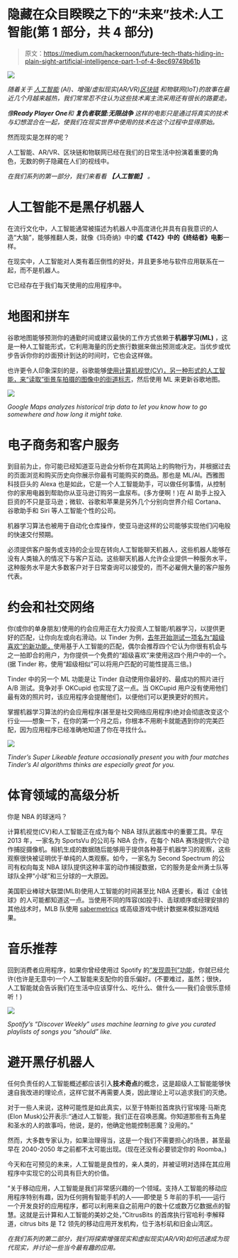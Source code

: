 # 隐藏在众目睽睽之下的“未来”技术:人工智能(第 1 部分，共 4 部分)

> 原文：<https://medium.com/hackernoon/future-tech-thats-hiding-in-plain-sight-artificial-intelligence-part-1-of-4-8ec69749b61b>

![](img/a5fa123ee2f5e0b422c3741d5e6b9395.png)

*随着关于* [*人工智能*](https://hackernoon.com/tagged/artificial-intelligence) *(AI)、增强/虚拟现实(AR/VR)*[*区块链*](https://hackernoon.com/tagged/blockchain) *和物联网(IoT)的故事在最近几个月越来越热，我们常常忍不住认为这些技术离主流采用还有很长的路要走。*

*像****Ready Player One****和* ***复仇者联盟:无限战争*** *这样的电影只是通过将真实的技术与幻想混合在一起，使我们在现实世界中使用的技术在这个过程中显得原始。*

然而现实是怎样的呢？

人工智能、AR/VR、区块链和物联网已经在我们的日常生活中扮演着重要的角色，无数的例子隐藏在人们的视线中。

*在我们系列的第一部分，我们来看看* ***【人工智能】*** *。*

# 人工智能不是黑仔机器人

在流行文化中，人工智能通常被描述为机器人中高度进化并具有自我意识的人造“大脑”，能够推翻人类，就像《玛奇纳》中的**或《T42》中的《终结者》电影**一样。

在现实中，人工智能对人类有着压倒性的好处，并且更多地与软件应用联系在一起，而不是机器人。

它已经存在于我们每天使用的应用程序中。

# 地图和拼车

谷歌地图能够预测你的通勤时间或建议最快的工作方式依赖于**机器学习(ML)** ，这是一种人工智能形式，它利用海量的历史旅行数据来做出预测或决定。当优步或优步告诉你你的炒面预计到达的时间时，它也会这样做。

也许更令人印象深刻的是，谷歌能够[使用计算机视觉(CV)，另一种形式的人工智能，来“读取”街景车拍摄的图像中的街道标志](http://www.timesnownews.com/technology-science/article/deep-learning-google-maps-to-become-more-accurate-through-artificial-intelligence/60610)，然后使用 ML 来更新谷歌地图。

![](img/558668d001c79b910a70cb37ee48c6da.png)

*Google Maps analyzes historical trip data to let you know how to go somewhere and how long it might take.*

# 电子商务和客户服务

到目前为止，你可能已经知道亚马逊会分析你在其网站上的购物行为，并根据过去的页面浏览和购买历史向你展示你最有可能购买的商品。那也是 ML/AI。西雅图科技巨头的 Alexa 也是如此，它是一个人工智能助手，可以做任何事情，从控制你的家用电器到帮助你从亚马逊订购另一盒尿布。(多方便啊！)在 AI 助手上投入巨资的不只是亚马逊；微软、谷歌和苹果是另外几个分别向世界介绍 Cortana、谷歌助手和 Siri 等人工智能个性的公司。

机器学习算法也被用于自动化仓库操作，使亚马逊这样的公司能够实现他们闪电般的快速交付预期。

必须提供客户服务或支持的企业现在转向人工智能聊天机器人，这些机器人能够在没有人类输入的情况下与客户互动。这些聊天机器人允许企业提供一种服务水平，这种服务水平是大多数客户对于日常查询可以接受的，而不必雇佣大量的客户服务代表。

# 约会和社交网络

你(或你的单身朋友)使用的约会应用正在大力投资人工智能/机器学习，以提供更好的匹配，让你向左或向右滑动。以 Tinder 为例，[去年开始测试一项名为“超级喜欢”的新功能，](http://blog.gotinder.com/introducing-super-likeable/)使用基于人工智能的匹配，偶尔会推荐四个它认为你很有机会与之一拍即合的用户，为你提供一个免费的“超级喜欢”来使用这四个用户中的一个。(据 Tinder 称，使用“超级相似”可以将用户匹配的可能性提高三倍。)

Tinder 中的另一个 ML 功能是让 Tinder 自动使用你最好的、最成功的照片进行 A/B 测试。竞争对手 OKCupid 也实现了这一点。当 OKCupid 用户没有使用他们最有效的照片时，该应用程序会提醒他们，以便他们可以更换更好的照片。

掌握机器学习算法的约会应用程序(甚至是社交网络应用程序)绝对会彻底改变这个行业——想象一下，在你的第一个月之后，你根本不用刷卡就能遇到你的完美匹配，因为应用程序已经准确地知道了你在寻找什么。

![](img/57d8dfe602ef761c229187fd6feea9b8.png)

*Tinder’s Super Likeable feature occasionally present you with four matches Tinder’s AI algorithms thinks are especially great for you.*

# 体育领域的高级分析

你是 NBA 的球迷吗？

计算机视觉(CV)和人工智能正在成为每个 NBA 球队武器库中的重要工具。早在 2013 年，一家名为 SportsVu 的公司与 NBA 合作，在每个 NBA 赛场提供六个动作捕捉摄像机。相机生成的数据随后能够用于提供各种基于机器学习的观察，这些观察很快被证明优于单纯的人类观察。如今，一家名为 Second Spectrum 的公司有权向每支 NBA 球队提供这种丰富的动作捕捉数据，它的服务是金州勇士队等球队全押“小球”和三分球的一大原因。

美国职业棒球大联盟(MLB)使用人工智能的时间甚至比 NBA 还要长，看过《金钱球》的人可能都知道这一点。当使用不同的阵容(如投手)、击球顺序或经理安排的其他战术时，MLB 队使用 [sabermetrics](https://en.wikipedia.org/wiki/Sabermetrics#Machine_learning_for_predicting_game_outcome) 或高级游戏中统计数据来模拟游戏结果。

# 音乐推荐

回到消费者应用程序，如果你曾经使用过 Spotify 的[“发现周刊”功能](https://www.spotify.com/us/discoverweekly/)，你就已经允许(也许是无意中)一个人工智能来支配你的音乐偏好。(不要难过，虽然；很快，人工智能就会告诉我们在生活中应该穿什么、吃什么、做什么——我们会很乐意倾听！)

![](img/a309b273448bb3fc1dc4e66864bf55a4.png)

*Spotify’s “Discover Weekly” uses machine learning to give you curated playlists of songs you “should” like.*

# 避开黑仔机器人

任何负责任的人工智能概述都应该引入**技术奇点**的概念，这是超级人工智能能够快速自我改进的理论点，这样它就不再需要人类，因此理论上可以追求我们的灭绝。

对于一些人来说，这种可能性是如此真实，以至于特斯拉首席执行官埃隆·马斯克(Elon Musk)公开表示:“通过人工智能，我们正在召唤恶魔。你知道那些有五角星和圣水的人的故事吗，他说，是的，他确定他能控制恶魔？没用的。”

然而，大多数专家认为，如果治理得当，这是一个我们不需要担心的场景，甚至最早在 2040-2050 年之前都不太可能出现。(现在还没有必要锁定你的 Roomba。)

今天和在可预见的未来，人工智能是良性的，亲人类的，并被证明对选择在其应用程序中实现它的公司具有巨大的价值。

“关于移动应用，人工智能是我们非常感兴趣的一个领域。支持人工智能的移动应用程序特别有趣，因为任何拥有智能手机的人——即使是 5 年前的手机——运行一个开发良好的应用程序，都可以利用来自之前用户的数十亿或数万亿数据点的智慧。这就是云计算和人工智能的美妙之处，”CitrusBits 的首席执行官哈利·李解释道，citrus bits 是 T2 领先的移动应用开发机构，位于洛杉矶和旧金山湾区。

*在我们系列的第二部分，我们将探索增强现实和虚拟现实(AR/VR)如何迅速成为现代现实，并讨论一些当今最有趣的应用。*